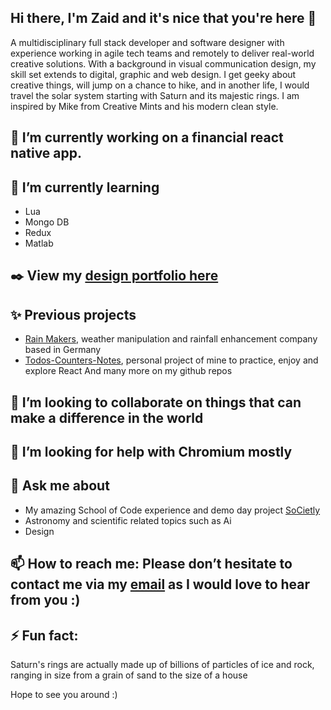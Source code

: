 ## Hi there, I'm Zaid and it's nice that you're here 👋

<!--
**Za-Qar/Za-Qar** is a ✨ _special_ ✨ repository because its `README.md` (this file) appears on your GitHub profile.-->

A multidisciplinary full stack developer and software designer with experience working in agile tech teams and remotely to deliver real-world creative solutions. With a background in visual communication design, my skill set extends to digital, graphic and web design. I get geeky about creative things, will jump on a chance to hike, and in another life, I would travel the solar system starting with Saturn and its majestic rings. I am inspired by Mike from Creative Mints and his modern clean style.

## 🔭 I’m currently working on a financial react native app.

## 🌱 I’m currently learning
* Lua
* Mongo DB
* Redux
* Matlab

## ✒️ View my [design portfolio here](https://www.behance.net/zaidqarout)

## ✨ Previous projects
* [Rain Makers](https://rain-makers.org), weather manipulation and rainfall enhancement company based in Germany
* [Todos-Counters-Notes](https://todos-counter-notes.netlify.app), personal project of mine to practice, enjoy and explore React
And many more on my github repos

##  👯 I’m looking to collaborate on things that can make a difference in the world

##  🤔 I’m looking for help with Chromium mostly

##  💬 Ask me about
* My amazing School of Code experience and demo day project [SoCietly](https://societly.netlify.app)
* Astronomy and scientific related topics such as Ai
* Design

##  📫 How to reach me: Please don’t hesitate to contact me via my [email](emailto:za.qa@outlook.com) as I would love to hear from you :)

##  ⚡ Fun fact:
Saturn's rings are actually made up of billions of particles of ice and rock, ranging in size from a grain of sand to the size of a house

Hope to see you around :)

